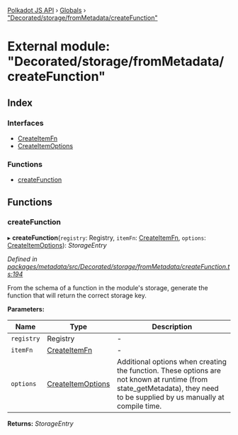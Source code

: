 [Polkadot JS API](../README.md) › [Globals](../globals.md) › ["Decorated/storage/fromMetadata/createFunction"](_decorated_storage_frommetadata_createfunction_.md)

# External module: "Decorated/storage/fromMetadata/createFunction"

## Index

### Interfaces

* [CreateItemFn](../interfaces/_decorated_storage_frommetadata_createfunction_.createitemfn.md)
* [CreateItemOptions](../interfaces/_decorated_storage_frommetadata_createfunction_.createitemoptions.md)

### Functions

* [createFunction](_decorated_storage_frommetadata_createfunction_.md#createfunction)

## Functions

###  createFunction

▸ **createFunction**(`registry`: Registry, `itemFn`: [CreateItemFn](../interfaces/_decorated_storage_frommetadata_createfunction_.createitemfn.md), `options`: [CreateItemOptions](../interfaces/_decorated_storage_frommetadata_createfunction_.createitemoptions.md)): *StorageEntry*

*Defined in [packages/metadata/src/Decorated/storage/fromMetadata/createFunction.ts:194](https://github.com/polkadot-js/api/blob/c576c689d/packages/metadata/src/Decorated/storage/fromMetadata/createFunction.ts#L194)*

From the schema of a function in the module's storage, generate the function
that will return the correct storage key.

**Parameters:**

Name | Type | Description |
------ | ------ | ------ |
`registry` | Registry | - |
`itemFn` | [CreateItemFn](../interfaces/_decorated_storage_frommetadata_createfunction_.createitemfn.md) | - |
`options` | [CreateItemOptions](../interfaces/_decorated_storage_frommetadata_createfunction_.createitemoptions.md) | Additional options when creating the function. These options are not known at runtime (from state_getMetadata), they need to be supplied by us manually at compile time.  |

**Returns:** *StorageEntry*
